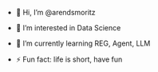 - 👋 Hi, I’m @arendsmoritz
- 👀 I’m interested in Data Science 
- 🌱 I’m currently learning REG, Agent, LLM
  
- ⚡ Fun fact: life is short, have fun

<!---
arendsmoritz/arendsmoritz is a ✨ special ✨ repository because its `README.md` (this file) appears on your GitHub profile.
You can click the Preview link to take a look at your changes.
--->
